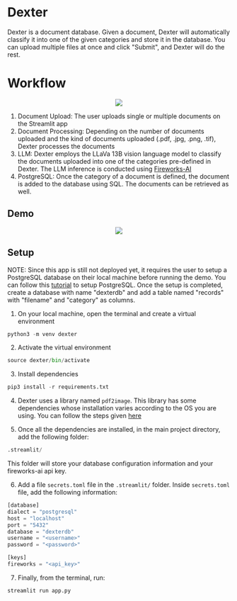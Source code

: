 # Dexter

Dexter is a document database. Given a document, Dexter will automatically classify it into one of the given categories and store it in the database. You can upload multiple files at once and click "Submit", and Dexter will do the rest.

# Workflow
<p align = "center"><img src = "https://github.com/user-attachments/assets/6bece8d4-64a9-42fe-a3ac-c209e5c0608e"></p>

1. Document Upload: The user uploads single or multiple documents on the Streamlit app
2. Document Processing: Depending on the number of documents uploaded and the kind of documents uploaded (.pdf, .jpg, .png, .tif), Dexter processes the documents
3. LLM: Dexter employs the LLaVa 13B vision language model to classify the documents uploaded into one of the categories pre-defined in Dexter. The LLM inference is conducted using <a href = "https://fireworks.ai/">Fireworks-AI</a>
4. PostgreSQL: Once the category of a document is defined, the document is added to the database using SQL. The documents can be retrieved as well.

## Demo
<p align = "center"><a href = "https://www.youtube.com/watch?v=ngD0vXelB-w"><img src = "https://img.youtube.com/vi/ngD0vXelB-w/0.jpg"></a></p>


## Setup

NOTE: Since this app is still not deployed yet, it requires the user to setup a PostgreSQL database on their local machine before running the demo. You can follow this <a href = "https://www.youtube.com/watch?v=qw--VYLpxG4&t=2539s">tutorial</a> to setup PostgreSQL. Once the setup is completed, create a database with name "dexterdb" and add a table named "records" with "filename" and "category" as columns.

1. On your local machine, open the terminal and create a virtual environment
```python
python3 -m venv dexter
```

2. Activate the virtual environment
```python
source dexter/bin/activate
```

3. Install dependencies
```python
pip3 install -r requirements.txt
```

4. Dexter uses a library named ```pdf2image```. This library has some dependencies whose installation varies according to the OS you are using. You can follow the steps given <a href = "https://github.com/Belval/pdf2image">here</a>

5. Once all the dependencies are installed, in the main project directory, add the following folder:
```python
.streamlit/
```
This folder will store your database configuration information and your fireworks-ai api key.

6. Add a file ```secrets.toml``` file in the ```.streamlit/``` folder. Inside ```secrets.toml``` file, add the following information:
```python
[database]
dialect = "postgresql"
host = "localhost"
port = "5432"
database = "dexterdb"
username = "<username>"
password = "<password>"

[keys]
fireworks = "<api_key>"
```

7. Finally, from the terminal, run:
```python
streamlit run app.py
```

